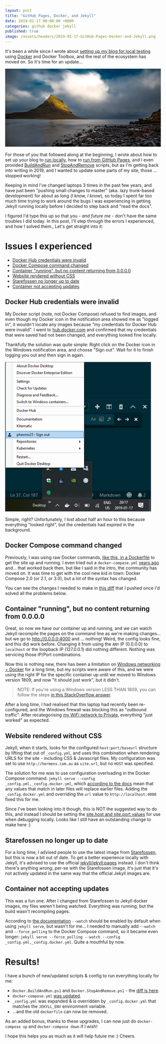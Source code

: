 ```yaml
---
layout: post
title: "GitHub Pages, Docker, and Jekyll"
date: 2019-01-17 00:00:00 +0000
categories: github docker jekyll
published: true
image: /assets/headers/2019-01-17-GitHub-Pages-Docker-and-Jekyll.png
---
```


It's been a while since I wrote about [setting up my blog for local testing](/2016/10/08/Getting-started-with-Jekyll-Part-4/) using [Docker](https://www.docker.com/) and Docker Toolbox, and the rest of the ecosystem has moved on. So it's time for an update...

<!--description-->
![2019-01-17-GitHub-Pages-Docker-and-Jekyll](/assets/headers/2019-01-17-GitHub-Pages-Docker-and-Jekyll.png)

For those of you that followed along at the beginning, I wrote about how to set up your blog to [run locally](/2016/10/08/Getting-started-with-Jekyll-Part-4/), how to [run from GitHub Pages](/2016/10/22/Getting-started-with-Jekyll-Part-8/), and I even provided [BuildAndRun](https://github.com/PHeonix25/PHeonix25.github.io/blob/fd951c2fecfc9efc96792f8ac388ed680cf5936b/Docker.BuildAndRun.ps1) and [StopAndRemove](https://github.com/PHeonix25/PHeonix25.github.io/blob/fd951c2fecfc9efc96792f8ac388ed680cf5936b/Docker.StopAndRemove.ps1) scripts, but as I'm getting back into writing in 2019, and I wanted to update some parts of my site, those ... stopped working!

Keeping in mind I've changed laptops 3 times in the past few years, and have just been "pushing small changes to master" (aka. lazy trunk-based development) for about as long (_I know, I know_), so today I spent far too much time trying to work around the bugs I was experiencing in getting Jekyll running locally before I decided to step back and "read the docs".

I figured I'd type this up so that you - _and future me_ - don't have the same troubles I did today. In this post, I'll step through the errors I experienced, and how I solved them., Let's get straight into it:

# Issues I experienced

<!-- TOC depthFrom:2 -->

- [Docker Hub credentials were invalid](#docker-hub-credentials-were-invalid)
- [Docker Compose command changed](#docker-compose-command-changed)
- [Container "running", but no content returning from 0.0.0.0](#container-running-but-no-content-returning-from-0000)
- [Website rendered without CSS](#website-rendered-without-css)
- [Starefossen no longer up to date](#starefossen-no-longer-up-to-date)
- [Container not accepting updates](#container-not-accepting-updates)

<!-- /TOC -->

## Docker Hub credentials were invalid

My Docker script (note, not Docker Compose) refused to find images, and even though my Docker icon in the notification area showed me as "logged in", it wouldn't locate any images because "my credentials for Docker Hub were invalid". I went to [hub.docker.com](https://hub.docker.com) and confirmed that my credentials that were saved had not been changed, and everything looked fine locally.

Thankfully the solution was quite simple: Right click on the Docker icon in the Windows notification area, and choose "Sign out". Wait for it to finish logging you out and then sign in again.

![Even though it looks fine, sign out to refresh the credentials](/assets/img/docker-signout.png)

Simple, right? Unfortunately, I lost about half an hour to this because everything "looked right", but the credentials had expired in the background.

## Docker Compose command changed

Previously, I was using raw Docker commands, [like this, in a Dockerfile](https://github.com/PHeonix25/PHeonix25.github.io/blob/65c0e178f8056ba5caaeb7421334769838f7e888/Dockerfile) to get the site up and running. I even tried out a `docker-compose.yml` [years ago](https://github.com/PHeonix25/PHeonix25.github.io/blob/368f8e55827dd4c1c2de8f6b950c6d9dd397fece/docker-compose.yml) and... that worked back then, but like I said in the intro, the community has moved on. It was time to get with the cool new kid in town: Docker Compose 2.0 (or 2.1, or 3.0), but a lot of the syntax has changed.

You can see the changes I needed to make in [this diff](https://github.com/PHeonix25/PHeonix25.github.io/commit/bd24ad1bcab071545105ff9bc23fde34aded3362#diff-4e5e90c6228fd48698d074241c2ba760) that I pushed once I'd solved all the problems below.

## Container "running", but no content returning from 0.0.0.0

Great, so now we have our container up and running, and we can watch Jekyll recompile the pages on the command line as we're making changes... but we go to http://0.0.0.0:4000 and ... nothing! Weird, the config looks fine, and this did work before. Changing it from using the `ANY` IP (0.0.0.0) to `localhost` or the loopback IP (127.0.0.1) did nothing different. Nothing was servicing those IP/Port combinations.

Now this is nothing new, there has been a limitation on [Windows networking + Docker](https://blog.sixeyed.com/published-ports-on-windows-containers-dont-do-loopback/) for a long time, but my scripts were aware of this, and we were using the right IP for the specific container up until we moved to Windows version 1809, and now "it should just work", but it didn't.

> NOTE: If you're using a Windows version LESS THAN 1809, you can follow the steps [in this StackOverflow answer](https://stackoverflow.com/questions/47010047/localhost-not-working-docker-windows-10/47011886#47011886).

After a long time, I had realised that this laptop had recently been re-configured, and the Windows firewall was blocking this as "outbound traffic". After recategorising [my WiFi network to Private](https://support.microsoft.com/en-us/help/4043043/windows-10-make-network-public-private), everything "just worked" as expected.

## Website rendered without CSS

Jekyll, when it starts, looks for the configured `host:port/baseurl` structure by lifting that out of `_config.yml`, and uses this combination when rendering URLS for the site - including CSS & Javascript files. My configuration was set to use `http://hermens.com.au` as `site.url`, but no `HOST` was specified.

The solution for me was to use configuration overloading in the Docker Compose command: `jekyll serve --config  _config.yml,_config.docker.yml`, which [according to the docs](https://jekyllrb.com/docs/configuration/environments/) mean that any values that match in later files will replace earlier files. Adding the `_config.docker.yml` and overriding the `url` value to `http://localhost:4000` fixed this for me.

Since I've been looking into it though, this is NOT the suggested way to do this, and instead I should be setting the [site.host and site.port values](https://jekyllrb.com/docs/configuration/options/#serve-command-options) for use when debugging locally. Looks like I still have an outstanding change to make here :)

## Starefossen no longer up to date

For a long time, I advised people to use the latest image from [Starefossen](https://github.com/Starefossen/docker-github-pages), but this is now a bit out of date. To get a better experience locally with Jekyll, it's advised to use the official [jekyll/jekyll:pages](https://github.com/envygeeks/jekyll-docker) instead. I don't think there's anything _wrong_, per-se with the Starefossen image, it's just that it's not actively updated in the same way that the official Jekyll images are.

## Container not accepting updates

This was a fun one. After I changed from Starefossen to Jekyll docker images, my files weren't being watched.
Everything was running, but the build wasn't recompiling pages.

According to [the documentation](https://jekyllrb.com/docs/step-by-step/01-setup/#build) `--watch` should be enabled by default when using `jekyll serve`, but wasn't for me... I needed to manually add `--watch` and `--force_polling` to the Docker Compose command, so it became even longer: `jekyll serve --force_polling --watch --config  _config.yml,_config.docker.yml`. Quite a mouthful by now.

# Results!

I have a bunch of new/updated scripts & config to run everything locally for me:

- `Docker.BuildAndRun.ps1` and `Docker.StopAndRemove.ps1` - the [diff is here](https://github.com/PHeonix25/PHeonix25.github.io/commit/04fccfac9fc1461bb2e6638418a569823420269d#diff-68d5e20a6c7789c1049261ed6760be99).
- `docker-compose.yml` [was updated](https://github.com/PHeonix25/PHeonix25.github.io/commit/bd24ad1bcab071545105ff9bc23fde34aded3362#diff-4e5e90c6228fd48698d074241c2ba760).
- `_config.yml` was expanded & is overridden by `_config.docker.yml` that matches the `JEKYLL_ENV` environment variable.
- ...and the old `dockerfile` can now be removed.

As an added bonus, thanks to these upgrades, I can now just do `docker-compose up` and `docker-compose down` if I wish!

I hope this helps you as much as it will help future me :) Cheers.

